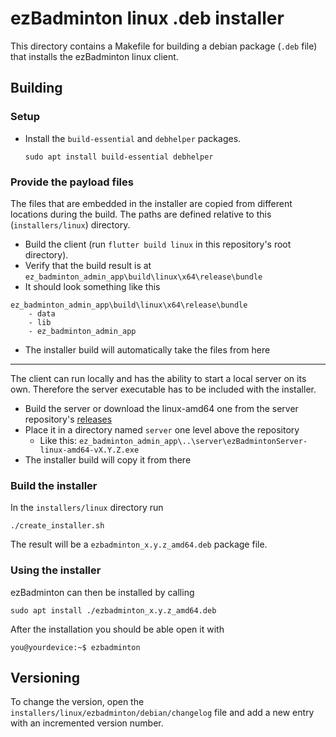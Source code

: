 # ezBadminton linux .deb installer

This directory contains a Makefile for building a debian package (`.deb` file) that installs the ezBadminton linux client.

## Building

### Setup

* Install the `build-essential` and `debhelper` packages.
    ```console
    sudo apt install build-essential debhelper
    ```

### Provide the payload files

The files that are embedded in the installer are copied from different locations during the build. The paths are defined relative to this (`installers/linux`) directory.

* Build the client (run `flutter build linux` in this repository's root directory).
* Verify that the build result is at `ez_badminton_admin_app\build\linux\x64\release\bundle`
* It should look something like this
```
ez_badminton_admin_app\build\linux\x64\release\bundle
    - data
    - lib
    - ez_badminton_admin_app
```
* The installer build will automatically take the files from here

---

The client can run locally and has the ability to start a local server on its own. Therefore the server executable has to be included with the installer.

* Build the server or download the linux-amd64 one from the server repository's [releases](https://github.com/ezBadminton/ezBadmintonServer/releases)
* Place it in a directory named `server` one level above the repository
    * Like this: `ez_badminton_admin_app\..\server\ezBadmintonServer-linux-amd64-vX.Y.Z.exe`
* The installer build will copy it from there


### Build the installer

In the `installers/linux` directory run
```console
./create_installer.sh
```

The result will be a `ezbadminton_x.y.z_amd64.deb` package file.

### Using the installer

ezBadminton can then be installed by calling
```
sudo apt install ./ezbadminton_x.y.z_amd64.deb
```

After the installation you should be able open it with
```console
you@yourdevice:~$ ezbadminton
```




## Versioning

To change the version, open the `installers/linux/ezbadminton/debian/changelog` file and add a new entry with an incremented version number.